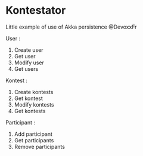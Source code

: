 Kontestator
=================================

Little example of use of Akka persistence @DevoxxFr

User :

1. Create user
2. Get user
3. Modify user
4. Get users


Kontest :

1. Create kontests
2. Get kontest
3. Modify kontests
4. Get kontests

Participant :

1. Add participant
2. Get participants
3. Remove participants



